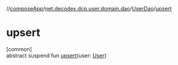 //[composeApp](../../../index.md)/[net.decodex.dcp.user.domain.dao](../index.md)/[UserDao](index.md)/[upsert](upsert.md)

# upsert

[common]\
abstract suspend fun [upsert](upsert.md)(user: [User](../../net.decodex.dcp.user.domain.entities/-user/index.md))
